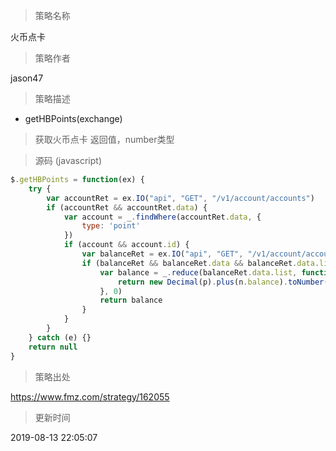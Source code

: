 
> 策略名称

火币点卡

> 策略作者

jason47

> 策略描述

- getHBPoints(exchange)
> 获取火币点卡
> 返回值，number类型



> 源码 (javascript)

``` javascript
$.getHBPoints = function(ex) {
    try {
        var accountRet = ex.IO("api", "GET", "/v1/account/accounts")
        if (accountRet && accountRet.data) {
            var account = _.findWhere(accountRet.data, {
                type: 'point'
            })
            if (account && account.id) {
                var balanceRet = ex.IO("api", "GET", "/v1/account/accounts/" + account.id + "/balance")
                if (balanceRet && balanceRet.data && balanceRet.data.list) {
                    var balance = _.reduce(balanceRet.data.list, function(p, n) {
                        return new Decimal(p).plus(n.balance).toNumber()
                    }, 0)
                    return balance
                }
            }
        }
    } catch (e) {}
    return null
}
```

> 策略出处

https://www.fmz.com/strategy/162055

> 更新时间

2019-08-13 22:05:07
